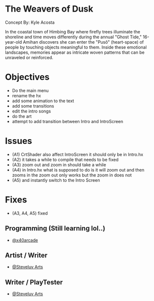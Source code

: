
# The Weavers of Dusk

Concept By: Kyle Acosta 

In the coastal town of Himbing Bay where firefly trees illuminate the shoreline and time moves differently during the annual "Ghost Tide," 16-year-old Amihan discovers she can enter the "Pusô" (heart-space) of people by touching objects meaningful to them. Inside these emotional landscapes, memories appear as intricate woven patterns that can be unraveled or reinforced.

# Objectives
- Do the main menu
- rename the hx
- add some animation to the text
- add some transitions
- edit the intro songs
- do the art
- attempt to add transition between Intro and IntroScreen

# Issues
- (A1) CrtShader also affect IntroScreen it should only be in Intro.hx
- (A2) it takes a while to compile that needs to be fixed
- (A3) zoom out and zoom in should take a while
- (A4) in Intro.hx what is supposed to do is it will zoom out and then zooms in the zoom out only works but the zoom in does not
- (A5) and instantly switch to the Intro Screen

# Fixes
- (A3, A4, A5) fixed

## Programming (Still learning lol..)

- [@x40arcade](https://github.com/SobrepenaKenneth)

## Artist / Writer

- [@Steveluv Arts](https://www.instagram.com/steveyarts/)

## Writer / PlayTester

- [@Steveluv Arts](https://www.instagram.com/steveyarts/)


